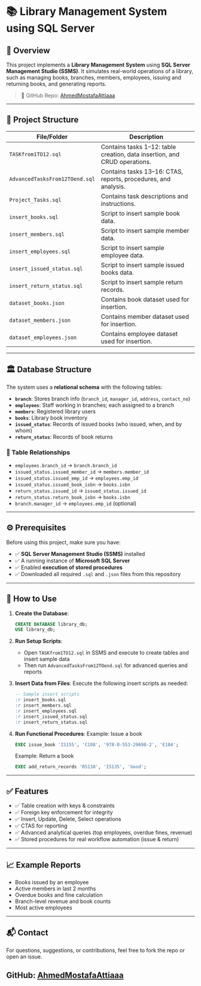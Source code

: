 # 📚 Library Management System using SQL Server

## 🧾 Overview

This project implements a **Library Management System** using **SQL Server Management Studio (SSMS)**. It simulates real-world operations of a library, such as managing books, branches, members, employees, issuing and returning books, and generating reports.

> 🔗 GitHub Repo: [AhmedMostafaAttiaaa](https://github.com/AhmedMostafaAttiaaa)

---

## 📂 Project Structure

| File/Folder               | Description                                                                 |
|---------------------------|-----------------------------------------------------------------------------|
| `TASKfrom1TO12.sql`       | Contains tasks 1–12: table creation, data insertion, and CRUD operations.  |
| `AdvancedTasksFrom12TOend.sql` | Contains tasks 13–16: CTAS, reports, procedures, and analysis.          |
| `Project_Tasks.sql`       | Contains task descriptions and instructions.                               |
| `insert_books.sql`        | Script to insert sample book data.                                         |
| `insert_members.sql`      | Script to insert sample member data.                                       |
| `insert_employees.sql`    | Script to insert sample employee data.                                     |
| `insert_issued_status.sql`| Script to insert sample issued books data.                                 |
| `insert_return_status.sql`| Script to insert sample return records.                                    |
| `dataset_books.json`      | Contains book dataset used for insertion.                                  |
| `dataset_members.json`    | Contains member dataset used for insertion.                                |
| `dataset_employees.json`  | Contains employee dataset used for insertion.                              |

---

## 🏛️ Database Structure

The system uses a **relational schema** with the following tables:

- **`branch`**: Stores branch info (`branch_id`, `manager_id`, `address`, `contact_no`)
- **`employees`**: Staff working in branches; each assigned to a branch
- **`members`**: Registered library users
- **`books`**: Library book inventory
- **`issued_status`**: Records of issued books (who issued, when, and by whom)
- **`return_status`**: Records of book returns

### 🔗 Table Relationships

- `employees.branch_id` → `branch.branch_id`
- `issued_status.issued_member_id` → `members.member_id`
- `issued_status.issued_emp_id` → `employees.emp_id`
- `issued_status.issued_book_isbn` → `books.isbn`
- `return_status.issued_id` → `issued_status.issued_id`
- `return_status.return_book_isbn` → `books.isbn`
- `branch.manager_id` → `employees.emp_id` (optional)

---

## ⚙️ Prerequisites

Before using this project, make sure you have:

- ✅ **SQL Server Management Studio (SSMS)** installed
- ✅ A running instance of **Microsoft SQL Server**
- ✅ Enabled **execution of stored procedures**
- ✅ Downloaded all required `.sql` and `.json` files from this repository

---

## 🚀 How to Use

1. **Create the Database**:
    ```sql
    CREATE DATABASE library_db;
    USE library_db;
    ```

2. **Run Setup Scripts**:
    - Open `TASKfrom1TO12.sql` in SSMS and execute to create tables and insert sample data
    - Then run `AdvancedTasksFrom12TOend.sql` for advanced queries and reports

3. **Insert Data from Files**:
    Execute the following insert scripts as needed:
    ```sql
    -- Sample insert scripts
    :r insert_books.sql
    :r insert_members.sql
    :r insert_employees.sql
    :r insert_issued_status.sql
    :r insert_return_status.sql
    ```

4. **Run Functional Procedures**:
    Example: Issue a book
    ```sql
    EXEC issue_book 'IS155', 'C108', '978-0-553-29698-2', 'E104';
    ```

    Example: Return a book
    ```sql
    EXEC add_return_records 'RS138', 'IS135', 'Good';
    ```

---

## ✅ Features

- ✅ Table creation with keys & constraints
- ✅ Foreign key enforcement for integrity
- ✅ Insert, Update, Delete, Select operations
- ✅ CTAS for reporting
- ✅ Advanced analytical queries (top employees, overdue fines, revenue)
- ✅ Stored procedures for real workflow automation (issue & return)

---

## 📈 Example Reports

- Books issued by an employee
- Active members in last 2 months
- Overdue books and fine calculation
- Branch-level revenue and book counts
- Most active employees

---

## 📬 Contact

For questions, suggestions, or contributions, feel free to fork the repo or open an issue.

GitHub: [AhmedMostafaAttiaaa](https://github.com/AhmedMostafaAttiaaa)
---
